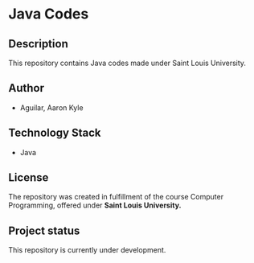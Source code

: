 # Java Codes

## Description
This repository contains Java codes made under Saint Louis University.

## Author
- Aguilar, Aaron Kyle

## Technology Stack
- Java

## License
The repository was created in fulfillment of the course Computer Programming, offered under **Saint Louis University.**

## Project status
This repository is currently under development.
